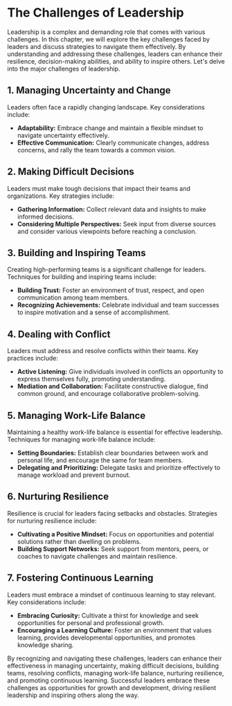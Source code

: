 The Challenges of Leadership
=====================================

Leadership is a complex and demanding role that comes with various challenges. In this chapter, we will explore the key challenges faced by leaders and discuss strategies to navigate them effectively. By understanding and addressing these challenges, leaders can enhance their resilience, decision-making abilities, and ability to inspire others. Let's delve into the major challenges of leadership.

**1. Managing Uncertainty and Change**
--------------------------------------

Leaders often face a rapidly changing landscape. Key considerations include:

* **Adaptability:** Embrace change and maintain a flexible mindset to navigate uncertainty effectively.
* **Effective Communication:** Clearly communicate changes, address concerns, and rally the team towards a common vision.

**2. Making Difficult Decisions**
---------------------------------

Leaders must make tough decisions that impact their teams and organizations. Key strategies include:

* **Gathering Information:** Collect relevant data and insights to make informed decisions.
* **Considering Multiple Perspectives:** Seek input from diverse sources and consider various viewpoints before reaching a conclusion.

**3. Building and Inspiring Teams**
-----------------------------------

Creating high-performing teams is a significant challenge for leaders. Techniques for building and inspiring teams include:

* **Building Trust:** Foster an environment of trust, respect, and open communication among team members.
* **Recognizing Achievements:** Celebrate individual and team successes to inspire motivation and a sense of accomplishment.

**4. Dealing with Conflict**
----------------------------

Leaders must address and resolve conflicts within their teams. Key practices include:

* **Active Listening:** Give individuals involved in conflicts an opportunity to express themselves fully, promoting understanding.
* **Mediation and Collaboration:** Facilitate constructive dialogue, find common ground, and encourage collaborative problem-solving.

**5. Managing Work-Life Balance**
---------------------------------

Maintaining a healthy work-life balance is essential for effective leadership. Techniques for managing work-life balance include:

* **Setting Boundaries:** Establish clear boundaries between work and personal life, and encourage the same for team members.
* **Delegating and Prioritizing:** Delegate tasks and prioritize effectively to manage workload and prevent burnout.

**6. Nurturing Resilience**
---------------------------

Resilience is crucial for leaders facing setbacks and obstacles. Strategies for nurturing resilience include:

* **Cultivating a Positive Mindset:** Focus on opportunities and potential solutions rather than dwelling on problems.
* **Building Support Networks:** Seek support from mentors, peers, or coaches to navigate challenges and maintain resilience.

**7. Fostering Continuous Learning**
------------------------------------

Leaders must embrace a mindset of continuous learning to stay relevant. Key considerations include:

* **Embracing Curiosity:** Cultivate a thirst for knowledge and seek opportunities for personal and professional growth.
* **Encouraging a Learning Culture:** Foster an environment that values learning, provides developmental opportunities, and promotes knowledge sharing.

By recognizing and navigating these challenges, leaders can enhance their effectiveness in managing uncertainty, making difficult decisions, building teams, resolving conflicts, managing work-life balance, nurturing resilience, and promoting continuous learning. Successful leaders embrace these challenges as opportunities for growth and development, driving resilient leadership and inspiring others along the way.
